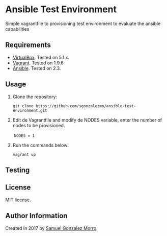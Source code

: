 # Ansible Test Environment

Simple vagrantfile to provisioning test environment to evaluate the ansible capabilities

## Requirements

- [VirtualBox](https://www.virtualbox.org/wiki/Downloads). Tested on 5.1.x.
- [Vagrant](http://www.vagrantup.com/downloads.html). Tested on 1.9.6
- [Ansible](http://docs.ansible.com/intro_installation.html). Tested on 2.3.

## Usage

1. Clone the repository:

	```
	git clone https://github.com/sgonzalezmo/ansible-test-environment.git
	```
2. Edit de Vagrantfile and modify de NODES variable, enter the number of nodes to be provisioned.

        ```
	NODES = 1
	```

3. Run the commands below:

	```
	vagrant up
	```

## Testing

## License

MIT license.

## Author Information

Created in 2017 by [Samuel Gonzalez Morro](mailto:sgonzalezmo@gmail.com).
